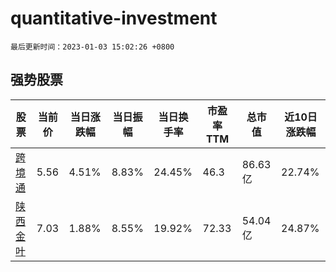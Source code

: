 # quantitative-investment

`最后更新时间：2023-01-03 15:02:26 +0800`

## 强势股票

|股票|当前价|当日涨跌幅|当日振幅|当日换手率|市盈率TTM|总市值|近10日涨跌幅|
|----|----|----|----|----|----|----|----|
|[跨境通](https://xueqiu.com/S/SZ002640)|5.56|4.51%|8.83%|24.45%|46.3|86.63亿|22.74%|
|[陕西金叶](https://xueqiu.com/S/SZ000812)|7.03|1.88%|8.55%|19.92%|72.33|54.04亿|24.87%|

